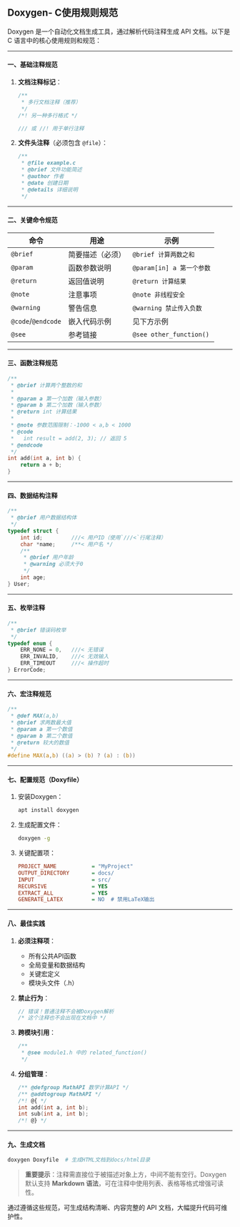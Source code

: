 ## Doxygen- C使用规则规范

Doxygen 是一个自动化文档生成工具，通过解析代码注释生成 API 文档。以下是 C 语言中的核心使用规则和规范：

---

#### 一、基础注释规范
1. **文档注释标记**：
   ```c
   /**
    * 多行文档注释（推荐）
    */
   /*! 另一种多行格式 */

   /// 或 //! 用于单行注释
   ```

2. **文件头注释**（必须包含 `@file`）：
   ```c
   /**
    * @file example.c
    * @brief 文件功能简述
    * @author 作者
    * @date 创建日期
    * @details 详细说明
    */
   ```

---

#### 二、关键命令规范
| 命令          | 用途                          | 示例                                     |
|---------------|-------------------------------|------------------------------------------|
| `@brief`      | 简要描述（必须）              | `@brief 计算两数之和`                   |
| `@param`      | 函数参数说明                  | `@param[in] a 第一个参数`               |
| `@return`     | 返回值说明                    | `@return 计算结果`                      |
| `@note`       | 注意事项                      | `@note 非线程安全`                      |
| `@warning`    | 警告信息                      | `@warning 禁止传入负数`                 |
| `@code`/`@endcode` | 嵌入代码示例              | 见下方示例                               |
| `@see`        | 参考链接                      | `@see other_function()`                  |

---

#### 三、函数注释规范
```c
/**
 * @brief 计算两个整数的和
 * 
 * @param a 第一个加数（输入参数）
 * @param b 第二个加数（输入参数）
 * @return int 计算结果
 * 
 * @note 参数范围限制：-1000 < a,b < 1000
 * @code
 *   int result = add(2, 3); // 返回 5
 * @endcode
 */
int add(int a, int b) {
    return a + b;
}
```

---

#### 四、数据结构注释
```c
/**
 * @brief 用户数据结构体
 */
typedef struct {
    int id;         ///< 用户ID（使用`///<`行尾注释）
    char *name;     /**< 用户名 */
    /**
     * @brief 用户年龄
     * @warning 必须大于0
     */
    int age;
} User;
```

---

#### 五、枚举注释
```c
/**
 * @brief 错误码枚举
 */
typedef enum {
    ERR_NONE = 0,   ///< 无错误
    ERR_INVALID,    ///< 无效输入
    ERR_TIMEOUT     ///< 操作超时
} ErrorCode;
```

---

#### 六、宏注释规范
```c
/**
 * @def MAX(a,b)
 * @brief 求两数最大值
 * @param a 第一个数值
 * @param b 第二个数值
 * @return 较大的数值
 */
#define MAX(a,b) ((a) > (b) ? (a) : (b))
```

---

#### 七、配置规范（Doxyfile）
1. 安装Doxygen：
   ```bash
   apt install doxygen
   ```
2. 生成配置文件：
   ```bash
   doxygen -g
   ```
3. 关键配置项：
   ```ini
   PROJECT_NAME           = "MyProject"
   OUTPUT_DIRECTORY       = docs/
   INPUT                  = src/
   RECURSIVE              = YES
   EXTRACT_ALL            = YES
   GENERATE_LATEX         = NO  # 禁用LaTeX输出
   ```

---

#### 八、最佳实践
1. **必须注释项**：
   - 所有公共API函数
   - 全局变量和数据结构
   - 关键宏定义
   - 模块头文件（.h）

2. **禁止行为**：
   ```c
   // 错误！普通注释不会被Doxygen解析
   /* 这个注释也不会出现在文档中 */
   ```

3. **跨模块引用**：
   ```c
   /** 
    * @see module1.h 中的 related_function()
    */
   ```

4. **分组管理**：
   ```c
   /** @defgroup MathAPI 数学计算API */
   /** @addtogroup MathAPI */
   /*! @{ */
   int add(int a, int b);
   int sub(int a, int b);
   /*! @} */
   ```

---

#### 九、生成文档
```bash
doxygen Doxyfile  # 生成HTML文档到docs/html目录
```

> **重要提示**：注释需直接位于被描述对象上方，中间不能有空行。Doxygen 默认支持 **Markdown 语法**，可在注释中使用列表、表格等格式增强可读性。

通过遵循这些规范，可生成结构清晰、内容完整的 API 文档，大幅提升代码可维护性。